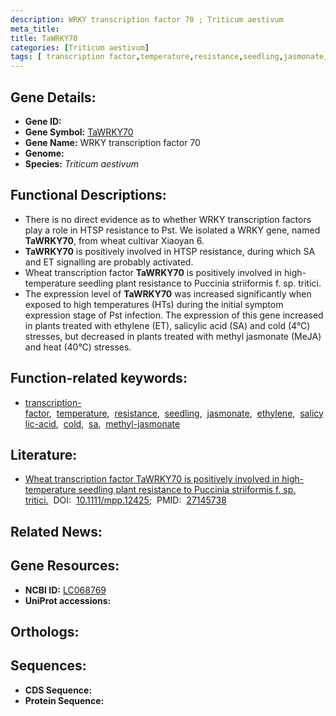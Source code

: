 ```yaml
---
description: WRKY transcription factor 70 ; Triticum aestivum
meta_title:
title: TaWRKY70
categories: [Triticum aestivum]
tags: [ transcription factor,temperature,resistance,seedling,jasmonate,ethylene,salicylic acid,cold,sa,methyl jasmonate ]
---
```


## Gene Details:
- **Gene ID:** []()
- **Gene Symbol:** <u>TaWRKY70</u>
- **Gene Name:** WRKY transcription factor 70
- **Genome:** []()
- **Species:** *Triticum aestivum*

## Functional Descriptions:
   - There is no direct evidence as to whether WRKY transcription factors play a role in HTSP resistance to Pst. We isolated a WRKY gene, named **TaWRKY70**, from wheat cultivar Xiaoyan 6. 
   - **TaWRKY70** is positively involved in HTSP resistance, during which SA and ET signalling are probably activated.
   - Wheat transcription factor **TaWRKY70** is positively involved in high-temperature seedling plant resistance to Puccinia striiformis f. sp. tritici.
   - The expression level of **TaWRKY70** was increased significantly when exposed to high temperatures (HTs) during the initial symptom expression stage of Pst infection. The expression of this gene increased in plants treated with ethylene (ET), salicylic acid (SA) and cold (4°C) stresses, but decreased in plants treated with methyl jasmonate (MeJA) and heat (40°C) stresses.

## Function-related keywords:
   - [transcription-factor](/tags/transcription-factor/),&nbsp;&nbsp;[temperature](/tags/temperature/),&nbsp;&nbsp;[resistance](/tags/resistance/),&nbsp;&nbsp;[seedling](/tags/seedling/),&nbsp;&nbsp;[jasmonate](/tags/jasmonate/),&nbsp;&nbsp;[ethylene](/tags/ethylene/),&nbsp;&nbsp;[salicylic-acid](/tags/salicylic-acid/),&nbsp;&nbsp;[cold](/tags/cold/),&nbsp;&nbsp;[sa](/tags/sa/),&nbsp;&nbsp;[methyl-jasmonate](/tags/methyl-jasmonate/)

## Literature:
   - [Wheat transcription factor TaWRKY70 is positively involved in high-temperature seedling plant resistance to Puccinia striiformis f. sp. tritici.](https://doi.org/10.1111/mpp.12425)&nbsp;&nbsp;DOI:&nbsp;&nbsp;[10.1111/mpp.12425](https://doi.org/10.1111/mpp.12425);&nbsp;&nbsp;PMID:&nbsp;&nbsp;[27145738](https://pubmed.ncbi.nlm.nih.gov/27145738/)

## Related News:

## Gene Resources:
- **NCBI ID:**  [LC068769](https://www.ncbi.nlm.nih.gov/gene/?term=LC068769)
- **UniProt accessions:**  [](https://www.uniprot.org/uniprotkb//entry)

## Orthologs:

## Sequences:
- **CDS Sequence:**
- **Protein Sequence:**
